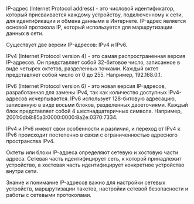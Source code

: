 IP-адрес (Internet Protocol address) - это числовой идентификатор, который присваивается каждому устройству, подключенному к сети, для идентификации и обмена данными в Интернете. IP-адрес является основой протокола IP, который используется для маршрутизации данных в сети.

Существует две версии IP-адресов: IPv4 и IPv6.

IPv4 (Internet Protocol version 4) - это самая распространенная версия IP-адресов. Он представляет собой 32-битовое число, записанное в виде четырех октетов, разделенных точками. Каждый октет представляет собой число от 0 до 255. Например, 192.168.0.1.

IPv6 (Internet Protocol version 6) - это новая версия IP-адресов, разработанная для замены IPv4, так как количество доступных IPv4-адресов исчерпывается. IPv6 использует 128-битовую адресацию, записанную в виде восьми блоков, разделенных двоеточиями. Каждый блок представляет собой 4 шестнадцатеричных символа. Например, 2001:0db8:85a3:0000:0000:8a2e:0370:7334.

IPv4 и IPv6 имеют свои особенности и различия, и переход от IPv4 к IPv6 происходит постепенно в связи с ограниченностью адресного пространства IPv4.

Октеты или блоки IP-адреса определяют сетевую и хостовую части адреса. Сетевая часть идентифицирует сеть, к которой принадлежит устройство, а хостовая часть идентифицирует конкретное устройство внутри сети.

Знание и понимание IP-адресов важно для настройки сетевых устройств, маршрутизации пакетов, настройки сетевой безопасности и работы с сетевыми протоколами.